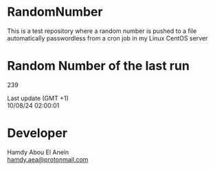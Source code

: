 # RandomNumber    
This is a test repository where a random number is pushed to a file automatically passwordless from a cron job in my Linux CentOS server    
# Random Number of the last run   
239
      
Last update (GMT +1)    
10/08/24 02:00:01
# Developer    
Hamdy Abou El Anein   
hamdy.aea@protonmail.com
